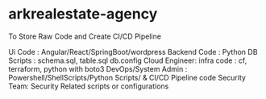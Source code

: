 # arkrealestate-agency
To Store Raw Code and Create CI/CD Pipeline


Ui Code : Angular/React/SpringBoot/wordpress
Backend Code : Python 
DB Scripts : schema.sql, table.sql db.config
Cloud Engineer: infra code : cf, terraform, python with boto3 
DevOps/System Admin : Powershell/ShellScripts/Python Scripts/ & CI/CD Pipeline code 
Security Team: Security Related scripts or configurations
